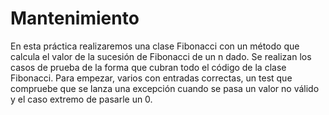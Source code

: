 # Mantenimiento
En esta práctica realizaremos una clase Fibonacci con un método que calcula el valor de la sucesión de Fibonacci de un n dado.
Se realizan los casos de prueba de la forma que cubran todo el código de la clase Fibonacci. Para empezar, varios con entradas correctas, un test que compruebe que se lanza una 
excepción cuando se pasa un valor no válido y el caso extremo de pasarle un 0. 
